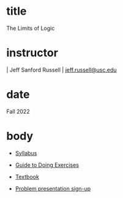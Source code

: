 # title
The Limits of Logic

# instructor

| Jeff Sanford Russell
| <jeff.russell@usc.edu>

# date

Fall 2022

# body

-   [Syllabus](https://www.dropbox.com/s/g6emgm8w5v0r29b/syllabus-handout.pdf?dl=0)
-   [Guide to Doing Exercises](https://www.dropbox.com/s/rrfik8ifcnmhauc/exercises-handout.pdf?dl=0)
-   [Textbook](https://www.dropbox.com/s/c5pajem2s6jf0o6/limits-of-logic.pdf?dl=0)

-   [Problem presentation sign-up](https://docs.google.com/spreadsheets/d/1P5wg0_PAFmDCQrEbr8XnXFL4_zplhAyWy2oavHuemKM/edit?usp=sharing)
